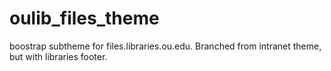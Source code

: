# oulib_files_theme
boostrap subtheme for files.libraries.ou.edu. Branched from intranet theme, but with libraries footer.
